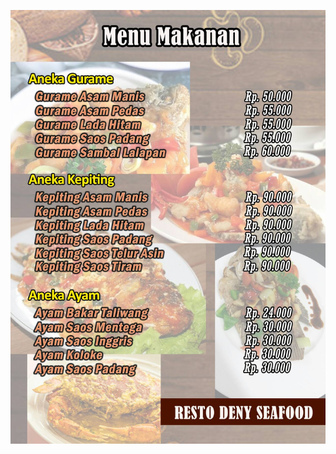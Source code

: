 ![git_banner_1200x200](https://raw.githubusercontent.com/restodeny/restodeny.github.io/main/restod2.jpg)
